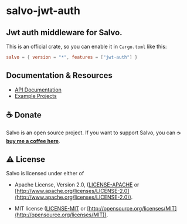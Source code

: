 # salvo-jwt-auth

## Jwt auth middleware for Salvo.

This is an official crate, so you can enable it in `Cargo.toml` like this:

```toml
salvo = { version = "*", features = ["jwt-auth"] }
```

## Documentation & Resources

- [API Documentation](https://docs.rs/salvo-jwt-auth)
- [Example Projects](https://github.com/salvo-rs/salvo/tree/main/examples)

## ☕ Donate

Salvo is an open source project. If you want to support Salvo, you can ☕ [**buy me a coffee here**](https://ko-fi.com/chrislearn).

## ⚠️ License

Salvo is licensed under either of

- Apache License, Version 2.0, ([LICENSE-APACHE](LICENSE-APACHE) or [http://www.apache.org/licenses/LICENSE-2.0](http://www.apache.org/licenses/LICENSE-2.0)).

- MIT license ([LICENSE-MIT](LICENSE-MIT) or [http://opensource.org/licenses/MIT](http://opensource.org/licenses/MIT)).
